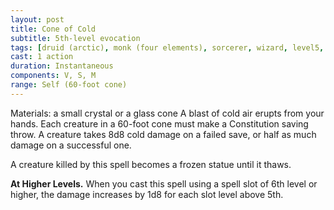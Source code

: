 ```yaml
---
layout: post
title: Cone of Cold
subtitle: 5th-level evocation
tags: [druid (arctic), monk (four elements), sorcerer, wizard, level5, evocation]
cast: 1 action
duration: Instantaneous
components: V, S, M
range: Self (60-foot cone)
---
```

Materials: a small crystal or a glass cone
A blast of cold air erupts from your hands. Each creature in a 60-foot cone must make a Constitution saving throw. A creature takes 8d8 cold damage on a failed save, or half as much damage on a successful one.

A creature killed by this spell becomes a frozen statue until it thaws.

**At Higher Levels.** When you cast this spell using a spell slot of 6th level or higher, the damage increases by 1d8 for each slot level above 5th.